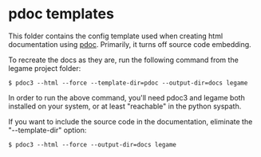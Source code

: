 # pdoc templates

This folder contains the config template used when creating html documentation using [pdoc](https://github.com/pdoc3/pdoc). Primarily, it turns off source code embedding.

To recreate the docs as they are, run the following command from the legame project folder:

	$ pdoc3 --html --force --template-dir=pdoc --output-dir=docs legame

In order to run the above command, you'll need pdoc3 and legame both installed on your system, or at least "reachable" in the python syspath.

If you want to include the source code in the documentation, eliminate the "--template-dir" option:

	$ pdoc3 --html --force --output-dir=docs legame

